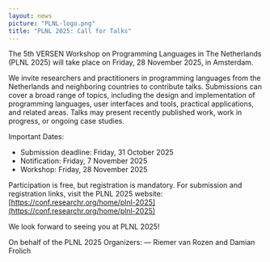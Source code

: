 ```yaml
---
layout: news
picture: "PLNL-logo.png"
title: "PLNL 2025: Call for Talks"
---
```

 
The 5th VERSEN Workshop on Programming Languages in The Netherlands (PLNL 2025) will take place on Friday, 28 November 2025, in Amsterdam.

We invite researchers and practitioners in programming languages from the Netherlands and neighboring countries to contribute talks. Submissions can cover a broad range of topics, including the design and implementation of programming languages, user interfaces and tools, practical applications, and related areas. Talks may present recently published work, work in progress, or ongoing case studies.

Important Dates:
* Submission deadline: Friday, 31 October 2025
* Notification: Friday, 7 November 2025
* Workshop: Friday, 28 November 2025

Participation is free, but registration is mandatory. For submission and registration links, visit the PLNL 2025 website: [https://conf.researchr.org/home/plnl-2025](https://conf.researchr.org/home/plnl-2025)

We look forward to seeing you at PLNL 2025!

On behalf of the PLNL 2025 Organizers:
— Riemer van Rozen and Damian Frolich
